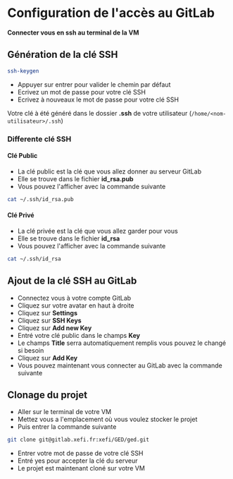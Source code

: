 # Configuration de l&apos;accès au GitLab

**Connecter vous en ssh au terminal de la VM**

## Génération de la clé SSH

```Bash
ssh-keygen
```

- Appuyer sur entrer pour valider le chemin par défaut
- Ecrivez un mot de passe pour votre clé SSH
- Ecrivez à nouveaux le mot de passe pour votre clé SSH

Votre clé à été généré dans le dossier **.ssh** de votre utilisateur (```/home/<nom-utilisateur>/.ssh```)

### Differente clé SSH

#### Clé Public

- La clé public est la clé que vous allez donner au serveur GitLab
- Elle se trouve dans le fichier **id_rsa.pub**
- Vous pouvez l&apos;afficher avec la commande suivante

```bash
cat ~/.ssh/id_rsa.pub
```

#### Clé Privé

- La clé privée est la clé que vous allez garder pour vous
- Elle se trouve dans le fichier **id_rsa**
- Vous pouvez l&apos;afficher avec la commande suivante

```bash
cat ~/.ssh/id_rsa
```

## Ajout de la clé SSH au GitLab

- Connectez vous à votre compte GitLab
- Cliquez sur votre avatar en haut à droite
- Cliquez sur **Settings**
- Cliquez sur **SSH Keys**
- Cliquez sur **Add new Key**
- Entré votre clé public dans le champs **Key**
- Le champs **Title** serra automatiquement remplis vous pouvez le changé si besoin
- Cliquez sur **Add Key**
- Vous pouvez maintenant vous connecter au GitLab avec la commande suivante

## Clonage du projet

- Aller sur le terminal de votre VM
- Mettez vous a l'emplacement où vous voulez stocker le projet
- Puis entrer la commande suivante

```bash
git clone git@gitlab.xefi.fr:xefi/GED/ged.git
```

- Entrer votre mot de passe de votre clé SSH
- Entré yes pour accepter la clé du serveur
- Le projet est maintenant cloné sur votre VM